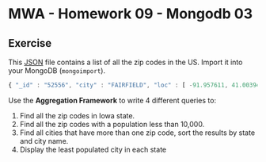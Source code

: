 # MWA - Homework 09 - Mongodb 03
## Exercise
This [JSON](http://mumstudents.org/cs572/lecture09/zips.zip) file contains a list of all the zip codes in the US. Import it into your MongoDB (`mongoimport`).  
```javascript
{ "_id" : "52556", "city" : "FAIRFIELD", "loc" : [ -91.957611, 41.003943 ], "pop" : 12147, "state" : "IA" } 
```
Use the **Aggregation Framework** to write 4 different queries to:
1. Find all the zip codes in Iowa state.
2. Find all the zip codes with a population less than 10,000.
3. Find all cities that have more than one zip code, sort the results by state and city name.
4. Display the least populated city in each state
